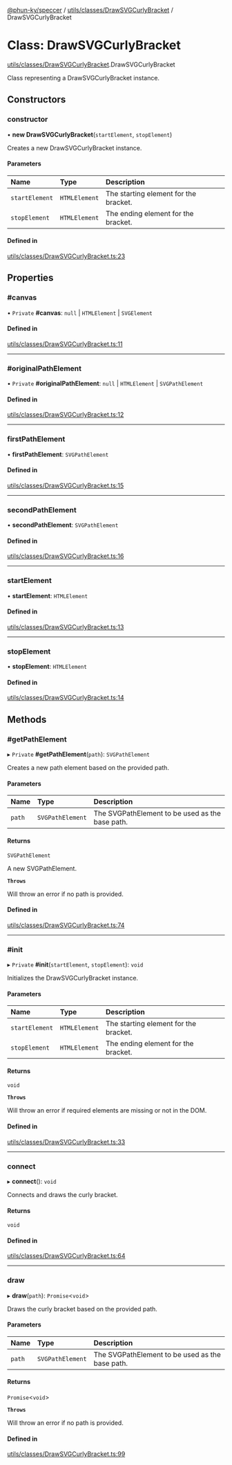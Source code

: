 [@phun-ky/speccer](../README.md) / [utils/classes/DrawSVGCurlyBracket](../modules/utils_classes_DrawSVGCurlyBracket.md) / DrawSVGCurlyBracket

# Class: DrawSVGCurlyBracket

[utils/classes/DrawSVGCurlyBracket](../modules/utils_classes_DrawSVGCurlyBracket.md).DrawSVGCurlyBracket

Class representing a DrawSVGCurlyBracket instance.

## Constructors

### constructor

• **new DrawSVGCurlyBracket**(`startElement`, `stopElement`)

Creates a new DrawSVGCurlyBracket instance.

#### Parameters

| Name | Type | Description |
| :------ | :------ | :------ |
| `startElement` | `HTMLElement` | The starting element for the bracket. |
| `stopElement` | `HTMLElement` | The ending element for the bracket. |

#### Defined in

[utils/classes/DrawSVGCurlyBracket.ts:23](https://github.com/phun-ky/speccer/blob/main/src/utils/classes/DrawSVGCurlyBracket.ts#L23)

## Properties

### #canvas

• `Private` **#canvas**: ``null`` \| `HTMLElement` \| `SVGElement`

#### Defined in

[utils/classes/DrawSVGCurlyBracket.ts:11](https://github.com/phun-ky/speccer/blob/main/src/utils/classes/DrawSVGCurlyBracket.ts#L11)

___

### #originalPathElement

• `Private` **#originalPathElement**: ``null`` \| `HTMLElement` \| `SVGPathElement`

#### Defined in

[utils/classes/DrawSVGCurlyBracket.ts:12](https://github.com/phun-ky/speccer/blob/main/src/utils/classes/DrawSVGCurlyBracket.ts#L12)

___

### firstPathElement

• **firstPathElement**: `SVGPathElement`

#### Defined in

[utils/classes/DrawSVGCurlyBracket.ts:15](https://github.com/phun-ky/speccer/blob/main/src/utils/classes/DrawSVGCurlyBracket.ts#L15)

___

### secondPathElement

• **secondPathElement**: `SVGPathElement`

#### Defined in

[utils/classes/DrawSVGCurlyBracket.ts:16](https://github.com/phun-ky/speccer/blob/main/src/utils/classes/DrawSVGCurlyBracket.ts#L16)

___

### startElement

• **startElement**: `HTMLElement`

#### Defined in

[utils/classes/DrawSVGCurlyBracket.ts:13](https://github.com/phun-ky/speccer/blob/main/src/utils/classes/DrawSVGCurlyBracket.ts#L13)

___

### stopElement

• **stopElement**: `HTMLElement`

#### Defined in

[utils/classes/DrawSVGCurlyBracket.ts:14](https://github.com/phun-ky/speccer/blob/main/src/utils/classes/DrawSVGCurlyBracket.ts#L14)

## Methods

### #getPathElement

▸ `Private` **#getPathElement**(`path`): `SVGPathElement`

Creates a new path element based on the provided path.

#### Parameters

| Name | Type | Description |
| :------ | :------ | :------ |
| `path` | `SVGPathElement` | The SVGPathElement to be used as the base path. |

#### Returns

`SVGPathElement`

A new SVGPathElement.

**`Throws`**

Will throw an error if no path is provided.

#### Defined in

[utils/classes/DrawSVGCurlyBracket.ts:74](https://github.com/phun-ky/speccer/blob/main/src/utils/classes/DrawSVGCurlyBracket.ts#L74)

___

### #init

▸ `Private` **#init**(`startElement`, `stopElement`): `void`

Initializes the DrawSVGCurlyBracket instance.

#### Parameters

| Name | Type | Description |
| :------ | :------ | :------ |
| `startElement` | `HTMLElement` | The starting element for the bracket. |
| `stopElement` | `HTMLElement` | The ending element for the bracket. |

#### Returns

`void`

**`Throws`**

Will throw an error if required elements are missing or not in the DOM.

#### Defined in

[utils/classes/DrawSVGCurlyBracket.ts:33](https://github.com/phun-ky/speccer/blob/main/src/utils/classes/DrawSVGCurlyBracket.ts#L33)

___

### connect

▸ **connect**(): `void`

Connects and draws the curly bracket.

#### Returns

`void`

#### Defined in

[utils/classes/DrawSVGCurlyBracket.ts:64](https://github.com/phun-ky/speccer/blob/main/src/utils/classes/DrawSVGCurlyBracket.ts#L64)

___

### draw

▸ **draw**(`path`): `Promise`<`void`\>

Draws the curly bracket based on the provided path.

#### Parameters

| Name | Type | Description |
| :------ | :------ | :------ |
| `path` | `SVGPathElement` | The SVGPathElement to be used as the base path. |

#### Returns

`Promise`<`void`\>

**`Throws`**

Will throw an error if no path is provided.

#### Defined in

[utils/classes/DrawSVGCurlyBracket.ts:99](https://github.com/phun-ky/speccer/blob/main/src/utils/classes/DrawSVGCurlyBracket.ts#L99)
